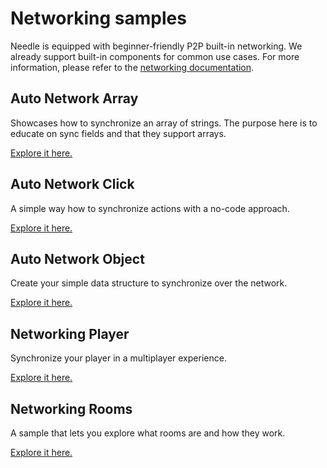 # Networking samples

Needle is equipped with beginner-friendly P2P built-in networking. We already support built-in components for common use cases. For more information, please refer to the [networking documentation](https://engine.needle.tools/docs/networking.html).

## Auto Network Array
Showcases how to synchronize an array of strings. The purpose here is to educate on sync fields and that they support arrays.

[Explore it here.](https://engine.needle.tools/samples/auto-network-array/)
## Auto Network Click
A simple way how to synchronize actions with a no-code approach.

[Explore it here.](https://engine.needle.tools/samples/auto-network-click)
## Auto Network Object
Create your simple data structure to synchronize over the network.

[Explore it here.](https://engine.needle.tools/samples/auto-network-object)
## Networking Player
Synchronize your player in a multiplayer experience.

[Explore it here.](https://engine.needle.tools/samples/networking_players)
## Networking Rooms
A sample that lets you explore what rooms are and how they work.

[Explore it here.](https://engine.needle.tools/samples/networking_rooms/)
